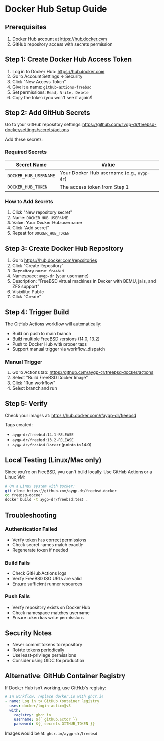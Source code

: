 # Docker Hub Setup Guide

## Prerequisites

1. Docker Hub account at https://hub.docker.com
2. GitHub repository access with secrets permission

## Step 1: Create Docker Hub Access Token

1. Log in to Docker Hub: https://hub.docker.com
2. Go to Account Settings → Security
3. Click "New Access Token"
4. Give it a name: `github-actions-freebsd`
5. Set permissions: `Read, Write, Delete`
6. Copy the token (you won't see it again!)

## Step 2: Add GitHub Secrets

Go to your GitHub repository settings:
https://github.com/aygp-dr/freebsd-docker/settings/secrets/actions

Add these secrets:

### Required Secrets

| Secret Name | Value |
|------------|-------|
| `DOCKER_HUB_USERNAME` | Your Docker Hub username (e.g., `aygp-dr`) |
| `DOCKER_HUB_TOKEN` | The access token from Step 1 |

### How to Add Secrets

1. Click "New repository secret"
2. Name: `DOCKER_HUB_USERNAME`
3. Value: Your Docker Hub username
4. Click "Add secret"
5. Repeat for `DOCKER_HUB_TOKEN`

## Step 3: Create Docker Hub Repository

1. Go to https://hub.docker.com/repositories
2. Click "Create Repository"
3. Repository name: `freebsd`
4. Namespace: `aygp-dr` (your username)
5. Description: "FreeBSD virtual machines in Docker with QEMU, jails, and ZFS support"
6. Visibility: Public
7. Click "Create"

## Step 4: Trigger Build

The GitHub Actions workflow will automatically:
- Build on push to main branch
- Build multiple FreeBSD versions (14.0, 13.2)
- Push to Docker Hub with proper tags
- Support manual trigger via workflow_dispatch

### Manual Trigger

1. Go to Actions tab: https://github.com/aygp-dr/freebsd-docker/actions
2. Select "Build FreeBSD Docker Image"
3. Click "Run workflow"
4. Select branch and run

## Step 5: Verify

Check your images at:
https://hub.docker.com/r/aygp-dr/freebsd

Tags created:
- `aygp-dr/freebsd:14.1-RELEASE`
- `aygp-dr/freebsd:13.2-RELEASE`
- `aygp-dr/freebsd:latest` (points to 14.0)

## Local Testing (Linux/Mac only)

Since you're on FreeBSD, you can't build locally. Use GitHub Actions or a Linux VM:

```bash
# On a Linux system with Docker:
git clone https://github.com/aygp-dr/freebsd-docker
cd freebsd-docker
docker build -t aygp-dr/freebsd:test .
```

## Troubleshooting

### Authentication Failed

- Verify token has correct permissions
- Check secret names match exactly
- Regenerate token if needed

### Build Fails

- Check GitHub Actions logs
- Verify FreeBSD ISO URLs are valid
- Ensure sufficient runner resources

### Push Fails

- Verify repository exists on Docker Hub
- Check namespace matches username
- Ensure token has write permissions

## Security Notes

- Never commit tokens to repository
- Rotate tokens periodically
- Use least-privilege permissions
- Consider using OIDC for production

## Alternative: GitHub Container Registry

If Docker Hub isn't working, use GitHub's registry:

```yaml
# In workflow, replace docker.io with ghcr.io
- name: Log in to GitHub Container Registry
  uses: docker/login-action@v3
  with:
    registry: ghcr.io
    username: ${{ github.actor }}
    password: ${{ secrets.GITHUB_TOKEN }}
```

Images would be at: `ghcr.io/aygp-dr/freebsd`